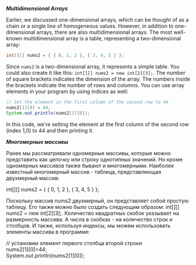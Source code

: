 ***Multidimensional Arrays***

Earlier, we discussed one-dimensional arrays, which can be thought of as a chain or a single line of homogeneous values. However, in addition to one-dimensional arrays, there are also multidimensional arrays. The most well-known multidimensional array is a table, representing a two-dimensional array:

```java
int[][] nums2 = { { 0, 1, 2 }, { 3, 4, 5 } };
```

Since `nums2` is a two-dimensional array, it represents a simple table. You could also create it like this: `int[][] nums2 = new int[2][3];`. The number of square brackets indicates the dimension of the array. The numbers inside the brackets indicate the number of rows and columns. You can use array elements in your program by using indices as well:

```java
// Set the element in the first column of the second row to 44
nums2[1][0] = 44;
System.out.println(nums2[1][0]);
```

In this code, we're setting the element at the first column of the second row (index 1,0) to 44 and then printing it.



***Многомерные массивы***

Ранее мы рассматривали одномерные массивы, которые можно представить как цепочку или строку однотипных значений. Но кроме одномерных массивов также бывают и многомерными. Наиболее известный многомерный массив - таблица, представляющая двухмерный массив:

int[][] nums2 = { { 0, 1, 2 }, { 3, 4, 5 } };

Поскольку массив nums2 двухмерный, он представляет собой простую таблицу. Его также можно было создать следующим образом: int[][] nums2 = new int[2][3];. Количество квадратных скобок указывает на размерность массива. А числа в скобках - на количество строк и столбцов. И также, используя индексы, мы можем использовать элементы массива в программе:

// установим элемент первого столбца второй строки  
nums2[1][0]=44;  
System.out.println(nums2[1][0]);  



